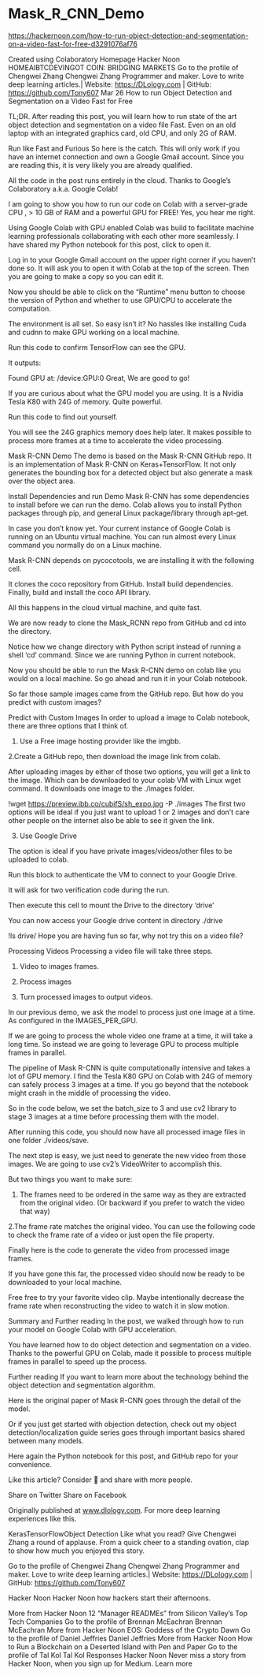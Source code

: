 # Mask_R_CNN_Demo 
https://hackernoon.com/how-to-run-object-detection-and-segmentation-on-a-video-fast-for-free-d3291076af76

Created using Colaboratory
Homepage
Hacker Noon
HOMEAIBTCDEVINGOT COIN: BRIDGING MARKETS
Go to the profile of Chengwei Zhang
Chengwei Zhang
Programmer and maker. Love to write deep learning articles.| Website: https://DLology.com | GitHub: https://github.com/Tony607
Mar 26
How to run Object Detection and Segmentation on a Video Fast for Free

TL;DR. After reading this post, you will learn how to run state of the art object detection and segmentation on a video file Fast. Even on an old laptop with an integrated graphics card, old CPU, and only 2G of RAM.


Run like Fast and Furious
So here is the catch. This will only work if you have an internet connection and own a Google Gmail account. Since you are reading this, it is very likely you are already qualified.

All the code in the post runs entirely in the cloud. Thanks to Google’s Colaboratory a.k.a. Google Colab!

I am going to show you how to run our code on Colab with a server-grade CPU , > 10 GB of RAM and a powerful GPU for FREE! Yes, you hear me right.

Using Google Colab with GPU enabled
Colab was build to facilitate machine learning professionals collaborating with each other more seamlessly. I have shared my Python notebook for this post, click to open it.

Log in to your Google Gmail account on the upper right corner if you haven’t done so. It will ask you to open it with Colab at the top of the screen. Then you are going to make a copy so you can edit it.


Now you should be able to click on the “Runtime” menu button to choose the version of Python and whether to use GPU/CPU to accelerate the computation.


The environment is all set. So easy isn’t it? No hassles like installing Cuda and cudnn to make GPU working on a local machine.

Run this code to confirm TensorFlow can see the GPU.


It outputs:

Found GPU at: /device:GPU:0
Great, We are good to go!

If you are curious about what the GPU model you are using. It is a Nvidia Tesla K80 with 24G of memory. Quite powerful.

Run this code to find out yourself.


You will see the 24G graphics memory does help later. It makes possible to process more frames at a time to accelerate the video processing.

Mask R-CNN Demo
The demo is based on the Mask R-CNN GitHub repo. It is an implementation of Mask R-CNN on Keras+TensorFlow. It not only generates the bounding box for a detected object but also generate a mask over the object area.


Install Dependencies and run Demo
Mask R-CNN has some dependencies to install before we can run the demo. Colab allows you to install Python packages through pip, and general Linux package/library through apt-get.

In case you don’t know yet. Your current instance of Google Colab is running on an Ubuntu virtual machine. You can run almost every Linux command you normally do on a Linux machine.

Mask R-CNN depends on pycocotools, we are installing it with the following cell.


It clones the coco repository from GitHub. Install build dependencies. Finally, build and install the coco API library.

All this happens in the cloud virtual machine, and quite fast.

We are now ready to clone the Mask_RCNN repo from GitHub and cd into the directory.


Notice how we change directory with Python script instead of running a shell ‘cd’ command. Since we are running Python in current notebook.

Now you should be able to run the Mask R-CNN demo on colab like you would on a local machine. So go ahead and run it in your Colab notebook.

So far those sample images came from the GitHub repo. But how do you predict with custom images?

Predict with Custom Images
In order to upload a image to Colab notebook, there are three options that I think of.

1. Use a Free image hosting provider like the imgbb.

2.Create a GitHub repo, then download the image link from colab.

After uploading images by either of those two options, you will get a link to the image. Which can be downloaded to your colab VM with Linux wget command. It downloads one image to the ./images folder.

!wget https://preview.ibb.co/cubifS/sh_expo.jpg -P ./images
The first two options will be ideal if you just want to upload 1 or 2 images and don’t care other people on the internet also be able to see it given the link.

3. Use Google Drive

The option is ideal if you have private images/videos/other files to be uploaded to colab.

Run this block to authenticate the VM to connect to your Google Drive.


It will ask for two verification code during the run.

Then execute this cell to mount the Drive to the directory ‘drive’


You can now access your Google drive content in directory ./drive

!ls drive/
Hope you are having fun so far, why not try this on a video file?

Processing Videos
Processing a video file will take three steps.

1. Video to images frames.

2. Process images

3. Turn processed images to output videos.

In our previous demo, we ask the model to process just one image at a time. As configured in the IMAGES_PER_GPU.


If we are going to process the whole video one frame at a time, it will take a long time. So instead we are going to leverage GPU to process multiple frames in parallel.

The pipeline of Mask R-CNN is quite computationally intensive and takes a lot of GPU memory. I find the Tesla K80 GPU on Colab with 24G of memory can safely process 3 images at a time. If you go beyond that the notebook might crash in the middle of processing the video.

So in the code below, we set the batch_size to 3 and use cv2 library to stage 3 images at a time before processing them with the model.


After running this code, you should now have all processed image files in one folder ./videos/save.

The next step is easy, we just need to generate the new video from those images. We are going to use cv2’s VideoWriter to accomplish this.

But two things you want to make sure:

1. The frames need to be ordered in the same way as they are extracted from the original video. (Or backward if you prefer to watch the video that way)


2.The frame rate matches the original video. You can use the following code to check the frame rate of a video or just open the file property.


Finally here is the code to generate the video from processed image frames.


If you have gone this far, the processed video should now be ready to be downloaded to your local machine.



Free free to try your favorite video clip. Maybe intentionally decrease the frame rate when reconstructing the video to watch it in slow motion.

Summary and Further reading
In the post, we walked through how to run your model on Google Colab with GPU acceleration.

You have learned how to do object detection and segmentation on a video. Thanks to the powerful GPU on Colab, made it possible to process multiple frames in parallel to speed up the process.

Further reading
If you want to learn more about the technology behind the object detection and segmentation algorithm.

Here is the original paper of Mask R-CNN goes through the detail of the model.

Or if you just get started with objection detection, check out my object detection/localization guide series goes through important basics shared between many models.

Here again the Python notebook for this post, and GitHub repo for your convenience.

Like this article? Consider 👏 and share with more people.

Share on Twitter Share on Facebook

Originally published at www.dlology.com. For more deep learning experiences like this.

KerasTensorFlowObject Detection
Like what you read? Give Chengwei Zhang a round of applause.
From a quick cheer to a standing ovation, clap to show how much you enjoyed this story.

Go to the profile of Chengwei Zhang
Chengwei Zhang
Programmer and maker. Love to write deep learning articles.| Website: https://DLology.com | GitHub: https://github.com/Tony607

Hacker Noon
Hacker Noon
how hackers start their afternoons.

More from Hacker Noon
12 “Manager READMEs” from Silicon Valley’s Top Tech Companies
Go to the profile of Brennan McEachran
Brennan McEachran
More from Hacker Noon
EOS: Goddess of the Crypto Dawn
Go to the profile of Daniel Jeffries
Daniel Jeffries
More from Hacker Noon
How to Run a Blockchain on a Deserted Island with Pen and Paper
Go to the profile of Tal Kol
Tal Kol
Responses
Hacker Noon
Never miss a story from Hacker Noon, when you sign up for Medium. Learn more
